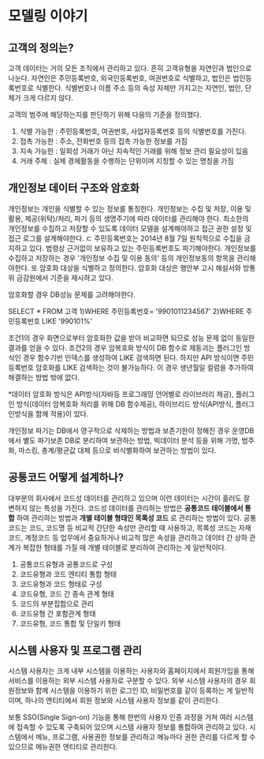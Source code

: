 # 모델링 이야기
## 고객의 정의는?
고객 데이터는 거의 모든 조직에서 관리하고 있다. 흔히 고객유형을 자연인과 법인으로 나눈다. 자연인은 주민등록번호, 외국인등록번호, 여권번호로 식별하고, 법인은 법인등록번호로 식별한다. 식별번호나 이름 주소 등의 속성 자체만 가지고는 자연인, 법인, 단체가 크게 다르지 않다.

고객의 범주에 해당하는지를 판단하기 위해 다음의 기준을 정의했다.
1) 식별 가능한 : 주민등록번호, 여권번호, 사업자등록번호 등의 식별번호를 가진다.
2) 접촉 가능한 : 주소, 전화번호 등의 접촉 가능한 정보를 가짐
3) 지속 가능한 : 일회성 거래가 아닌 지속적인 거래를 위해 정보 관리 필요성이 있음
4) 거래 주체 : 실제 경제활동을 수행하는 단위이며 지칭할 수 있는 명칭을 가짐

## 개인정보 데이터 구조와 암호화
개인정보는 개인을 식별할 수 있는 정보를 통칭한다. 개인정보는 수집 및 저장, 이용 및 활용, 제공(위탁)/처리, 파기 등의 생명주기에 따라 데이터를 관리해야 한다. 최소한의 개인정보를 수집하고 저장할 수 있도록 데이터 모델을 설계해야하고 접근 권한 설정 및 접근 로그를 설계해야한다.
ㄷ
주민등록번호는 2014년 8월 7일 원칙적으로 수집을 금지하고 있다. 법령상 근거없이 보유하고 있는 주민등록번호도 파기해야한다. 개인정보를 수집하고 저장하는 경우 '개인정보 수집 및 이용 동의' 등의 개인정보동의 항목을 관리해야한다. 또 암호화 대상을 식별하고 정의한다. 암호화 대상은 행안부 고시 해설서와 방통위 금감원에서 기준을 제시하고 있다.

암호화할 경우 DB성능 문제를 고려해야한다. 

SELECT * FROM 고객 1)WHERE 주민등록번호= '9901011234567' 2)WHERE 주민등록번호 LIKE '990101%' 

조건1의 경우 화면으로부터 암호화한 값을 받아 비교하면 되므로 성능 문제 없이 동일한 결과를 얻을 수 있다. 조건2의 경우 암복호화 방식이 DB 함수로 제동괴는 플러그인 방식인 경우 함수기반 인덱스를 생성하여 LIKE 검색하면 된다. 하지만 API 방식이면 주민등록번호 암호화를 LIKE 검색하는 것이 불가능하다. 이 경우 생년월일 컬럼을 추가하여 해결하는 방법 밖에 없다.

*데이터 암호화 방식은 API방식(자바등 프로그래밍 언어별로 라이브러리 제공), 플러그인 방식(데이터 암복호화 처리를 위해 DB 함수제공), 하이브리드 방식(API방식, 플러그인방식을 함께 적용)이 있다. 

개인정보 파기는 DB에서 영구적으로 삭제하는 방법과 보존기한이 정해진 경우 운영DB에서 별도 파기보존 DB로 분리하여 보관하는 방법, 빅데이터 분석 등을 위해 가명, 범주화, 마스킹, 총계/평균값 대체 등으로 비식별화하여 보관하는 방법이 있다.

## 공통코드 어떻게 설계하나?
대부분의 회사에서 코드성 데이터를 관리하고 있으며 이런 데이터는 시간이 흘러도 잘 변하지 않는 특성을 가진다. 코드성 데이터를 관리하는 방법은 __공통코드 테이블에서 통합__ 하여 관리하는 방법과 __개별 테이블 형태인 목록성 코드__ 로 관리하는 방법이 있다. 공통코드는 코드, 코드명 등 비교적 간단한 속성만 관리할 때 사용하고, 목록성 코드는 자재코드, 계정코드 등 업무에서 중요하거나 비교적 많은 속성을 관리하고 데이터 간 상하 관계가 복잡한 형태를 가질 때 개별 테이블로 분리하여 관리하는 게 일반적이다.

1) 공통코드유형과 공통코드로 구성
2) 코드유형과 코드 엔티티 통합 형태
3) 코드유형과 코드 형태로 구성
4) 코드유형, 코드 간 종속 관계 형태
5) 코드의 부분집합으로 관리
6) 코드유형 간 포함관계 형태
7) 코드유형, 코드 통합 및 단일키 형태

## 시스템 사용자 및 프로그램 관리
시스템 사용자는 크게 내부 시스템을 이용하는 사용자와 홈페이지에서 회원가입을 통해 서비스를 이용하는 외부 시스템 사용자로 구분할 수 있다. 외부 시스템 사용자의 경우 회원정보와 함께 시스템을 이용하기 위한 로그인 ID, 비밀번호를 같이 등록하는 게 일반적이며, 하나의 엔티티에서 회원 정보와 시스템 사용자 정보를 같이 관리한다.

보통 SSO(Single Sign-on) 기능을 통해 한번의 사용자 인증 과정을 거쳐 여러 시스템에 접속할 수 있도록 구축되어 있으며 시스템 사용자 정보를 통합하여 관리하고 있다. 시스템에서 메뉴, 프로그램, 사용권한 정보를 관리하고 메뉴마다 권한 관리를 다르게 할 수 있으므로 메뉴권한 엔티티로 관리한다.